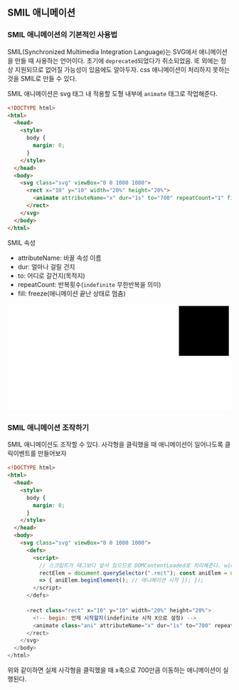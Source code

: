 ﻿## SMIL 애니메이션

### SMIL 애니메이션의 기본적인 사용법

SMIL(Synchronized Multimedia Integration Language)는 SVG에서 애니메이션을 만들 때 사용하는 언어이다. 초기에 `deprecated`되었다가 취소되었음. IE 외에는 정상 지원되므로 없어질 가능성이 있음에도 알아두자. css 애니메이션이 처리하지 못하는 것을 SMIL로 만들 수 있다.

SMIL 애니메이션은 svg 태그 내 적용할 도형 내부에 `animate` 태그로 작업해준다.

```html
<!DOCTYPE html>
<html>
  <head>
    <style>
      body {
        margin: 0;
      }
    </style>
  </head>
  <body>
    <svg class="svg" viewBox="0 0 1000 1000">
      <rect x="10" y="10" width="20%" height="20%">
        <animate attributeName="x" dur="1s" to="700" repeatCount="1" fill="freeze"></animate>
      </rect>
    </svg>
  </body>
</html>
```

SMIL 속성

- attributeName: 바꿀 속성 이름
- dur: 얼마나 걸릴 건지
- to: 어디로 갈건지(목적지)
- repeatCount: 반복횟수(`indefinite` 무한반복을 의미)
- fill: freeze(애니메이션 끝난 상태로 멈춤)

![](../../img/220208-1.gif)

### SMIL 애니메이션 조작하기

SMIL 애니메이션도 조작할 수 있다. 사각형을 클릭했을 때 애니메이션이 일어나도록 클릭이벤트를 만들어보자

```html
<!DOCTYPE html>
<html>
  <head>
    <style>
      body {
        margin: 0;
      }
    </style>
  </head>
  <body>
    <svg class="svg" viewBox="0 0 1000 1000">
      <defs>
        <script>
          // 스크립트가 태그보다 앞서 있으므로 DOMContentLoaded로 처리해준다. window.addEventListener("DOMContentLoaded", () => { const
          rectElem = document.querySelector(".rect"); const aniElem = document.querySelector(".ani"); rectElem.addEventListener("click", ()
          => { aniElem.beginElement(); // 애니메이션 시작 }); });
        </script>
      </defs>

      <rect class="rect" x="10" y="10" width="20%" height="20%">
        <!-- begin: 언제 시작할지(indefinite 시작 X으로 설정) -->
        <animate class="ani" attributeName="x" dur="1s" to="700" repeatCount="1" fill="freeze" begin="indefinite"></animate>
      </rect>
    </svg>
  </body>
</html>
```

위와 같이하면 실제 사각형을 클릭했을 때 x축으로 700만큼 이동하는 애니메이션이 실행된다.
